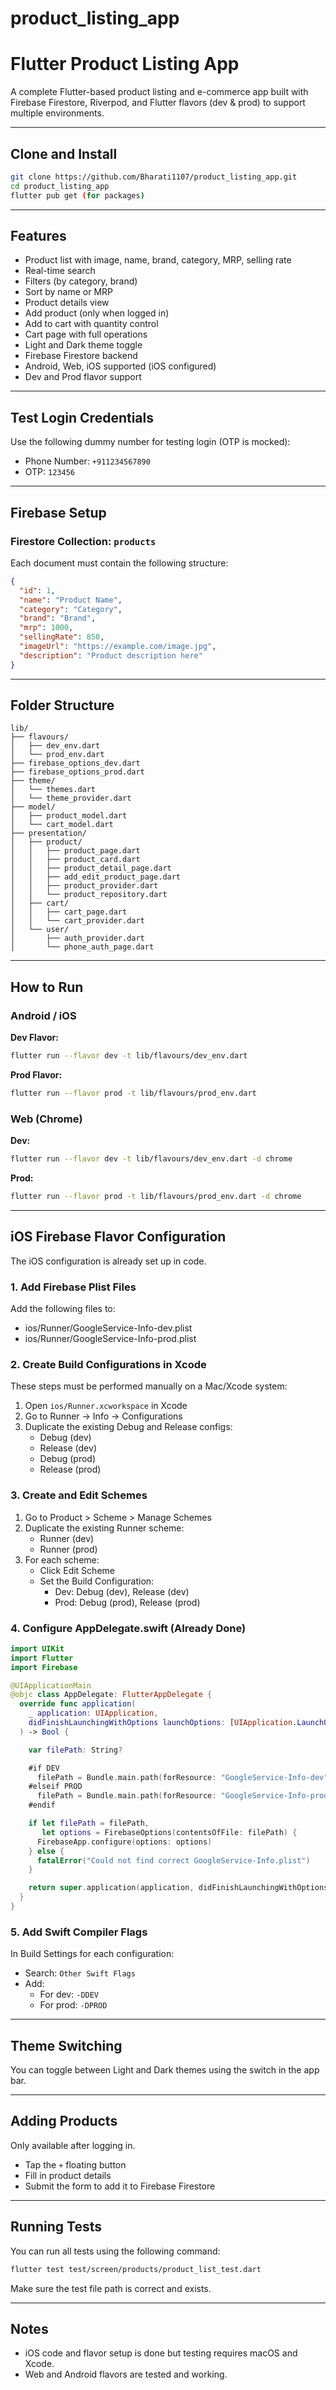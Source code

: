 # product_listing_app

# Flutter Product Listing App

A complete Flutter-based product listing and e-commerce app built with Firebase Firestore, Riverpod, and Flutter flavors (dev & prod) to support multiple environments.

---

## Clone and Install

```bash
git clone https://github.com/Bharati1107/product_listing_app.git
cd product_listing_app
flutter pub get (for packages)
```

---

## Features

- Product list with image, name, brand, category, MRP, selling rate
- Real-time search
- Filters (by category, brand)
- Sort by name or MRP
- Product details view
- Add product (only when logged in)
- Add to cart with quantity control
- Cart page with full operations
- Light and Dark theme toggle
- Firebase Firestore backend
- Android, Web, iOS supported (iOS configured)
- Dev and Prod flavor support

---

## Test Login Credentials

Use the following dummy number for testing login (OTP is mocked):

- Phone Number: `+911234567890`
- OTP: `123456`

---

## Firebase Setup

### Firestore Collection: `products`

Each document must contain the following structure:

```json
{
  "id": 1,
  "name": "Product Name",
  "category": "Category",
  "brand": "Brand",
  "mrp": 1000,
  "sellingRate": 850,
  "imageUrl": "https://example.com/image.jpg",
  "description": "Product description here"
}
```

---

## Folder Structure

```
lib/
├── flavours/
│   ├── dev_env.dart
│   └── prod_env.dart
├── firebase_options_dev.dart
├── firebase_options_prod.dart
├── theme/
│   └── themes.dart
│   └── theme_provider.dart
├── model/
│   ├── product_model.dart
│   └── cart_model.dart
├── presentation/
│   ├── product/
│   │   ├── product_page.dart
│   │   ├── product_card.dart
│   │   ├── product_detail_page.dart
│   │   ├── add_edit_product_page.dart
│   │   ├── product_provider.dart
│   │   └── product_repository.dart
│   ├── cart/
│   │   ├── cart_page.dart
│   │   └── cart_provider.dart
│   └── user/
│       ├── auth_provider.dart
│       └── phone_auth_page.dart
```

---

## How to Run

### Android / iOS

**Dev Flavor:**

```bash
flutter run --flavor dev -t lib/flavours/dev_env.dart
```

**Prod Flavor:**

```bash
flutter run --flavor prod -t lib/flavours/prod_env.dart
```

### Web (Chrome)

**Dev:**

```bash
flutter run --flavor dev -t lib/flavours/dev_env.dart -d chrome
```

**Prod:**

```bash
flutter run --flavor prod -t lib/flavours/prod_env.dart -d chrome
```

---

## iOS Firebase Flavor Configuration

The iOS configuration is already set up in code.

### 1. Add Firebase Plist Files

Add the following files to:

- ios/Runner/GoogleService-Info-dev.plist  
- ios/Runner/GoogleService-Info-prod.plist

### 2. Create Build Configurations in Xcode

These steps must be performed manually on a Mac/Xcode system:

1. Open `ios/Runner.xcworkspace` in Xcode
2. Go to Runner → Info → Configurations
3. Duplicate the existing Debug and Release configs:
   - Debug (dev)
   - Release (dev)
   - Debug (prod)
   - Release (prod)

### 3. Create and Edit Schemes

1. Go to Product > Scheme > Manage Schemes
2. Duplicate the existing Runner scheme:
   - Runner (dev)
   - Runner (prod)
3. For each scheme:
   - Click Edit Scheme
   - Set the Build Configuration:
     - Dev: Debug (dev), Release (dev)
     - Prod: Debug (prod), Release (prod)

### 4. Configure AppDelegate.swift (Already Done)

```swift
import UIKit
import Flutter
import Firebase

@UIApplicationMain
@objc class AppDelegate: FlutterAppDelegate {
  override func application(
    _ application: UIApplication,
    didFinishLaunchingWithOptions launchOptions: [UIApplication.LaunchOptionsKey: Any]?
  ) -> Bool {

    var filePath: String?

    #if DEV
      filePath = Bundle.main.path(forResource: "GoogleService-Info-dev", ofType: "plist")
    #elseif PROD
      filePath = Bundle.main.path(forResource: "GoogleService-Info-prod", ofType: "plist")
    #endif

    if let filePath = filePath, 
       let options = FirebaseOptions(contentsOfFile: filePath) {
      FirebaseApp.configure(options: options)
    } else {
      fatalError("Could not find correct GoogleService-Info.plist")
    }

    return super.application(application, didFinishLaunchingWithOptions: launchOptions)
  }
}
```

### 5. Add Swift Compiler Flags

In Build Settings for each configuration:

- Search: `Other Swift Flags`
- Add:
  - For dev: `-DDEV`
  - For prod: `-DPROD`

---

## Theme Switching

You can toggle between Light and Dark themes using the switch in the app bar.

---

## Adding Products

Only available after logging in.

- Tap the `+` floating button
- Fill in product details
- Submit the form to add it to Firebase Firestore

---

## Running Tests

You can run all tests using the following command:

```bash
flutter test test/screen/products/product_list_test.dart
```

Make sure the test file path is correct and exists.

---

## Notes

- iOS code and flavor setup is done but testing requires macOS and Xcode.
- Web and Android flavors are tested and working.
